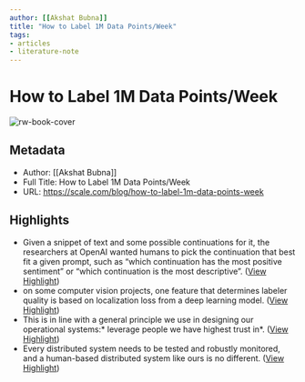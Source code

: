 ```yaml
---
author: [[Akshat Bubna]]
title: "How to Label 1M Data Points/Week"
tags: 
- articles
- literature-note
---
```

# How to Label 1M Data Points/Week

![rw-book-cover](https://cdn.builder.io/api/v1/image/assets%2Fe0438815ba51486bbb6a202747122d4b%2F4ba57966ec8e4f30a76576f000b8f572)

## Metadata
- Author: [[Akshat Bubna]]
- Full Title: How to Label 1M Data Points/Week
- URL: https://scale.com/blog/how-to-label-1m-data-points-week

## Highlights
- Given a snippet of text and some possible continuations for it, the researchers at OpenAI wanted humans to pick the continuation that best fit a given prompt, such as “which continuation has the most positive sentiment” or “which continuation is the most descriptive”. ([View Highlight](https://read.readwise.io/read/01gt2h1cs0n17d0hem7xs4rwb0))
- on some computer vision projects, one feature that determines labeler quality is based on localization loss from a deep learning model. ([View Highlight](https://read.readwise.io/read/01gt2h76axsg9h8qxt0zkebf13))
- This is in line with a general principle we use in designing our operational systems:* leverage people we have highest trust in*. ([View Highlight](https://read.readwise.io/read/01gt2hmcb8bv6r381k6ajt3wzz))
- Every distributed system needs to be tested and robustly monitored, and a human-based distributed system like ours is no different. ([View Highlight](https://read.readwise.io/read/01gt2htg5neda3pkt8eyfar04g))
